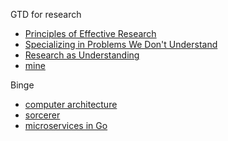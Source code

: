  GTD for research
   * [Principles of Effective Research](https://michaelnielsen.org/blog/principles-of-effective-research/)
   * [Specializing in Problems We Don't Understand](https://www.lesswrong.com/posts/CSZnj2YNMKGfsMbZA/specializing-in-problems-we-don-t-understand)
   * [Research as Understanding](https://kanjun.me/writing/research-as-understanding)
   * [mine](https://docs.google.com/spreadsheets/d/1Rb5Qubp2xIN8jA2RKvKbTwho9BV9yIbQxnXKjqHXIR8/edit?gid=0#gid=0)

 Binge
   * [computer architecture](https://www.youtube.com/playlist?list=PLhwVAYxlh5dvB1MkZrcRZy6x_a2yORNAu)
   * [sorcerer](https://www.youtube.com/@mattkdvb5154/playlists)
   * [microservices in Go](https://www.youtube.com/watch?v=VzBGi_n65iU&list=PLmD8u-IFdreyh6EUfevBcbiuCKzFk0EW_)